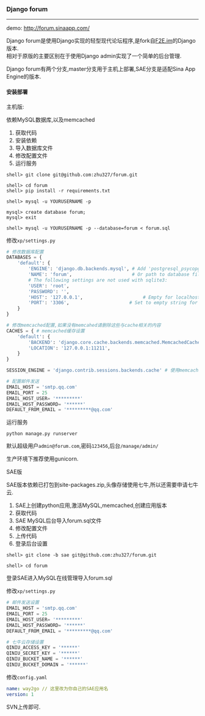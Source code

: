 ### Django forum

***

demo: <http://forum.sinaapp.com/>

Django forum是使用Django实现的轻型现代论坛程序,是fork自[F2E.im](https://github.com/PaulGuo/F2E.im)的Django版本.  
相对于原版的主要区别在于使用Django admin实现了一个简单的后台管理.

Django forum有两个分支,master分支用于主机上部署,SAE分支是适配Sina App Engine的版本.

#### 安装部署

主机版:

依赖MySQL数据库,以及memcached

1. 获取代码
2. 安装依赖
3. 导入数据库文件
4. 修改配置文件
5. 运行服务

```shell
shell> git clone git@github.com:zhu327/forum.git

shell> cd forum
shell> pip install -r requirements.txt

shell> mysql -u YOURUSERNAME -p

mysql> create database forum;
mysql> exit

shell> mysql -u YOURUSERNAME -p --database=forum < forum.sql
```

修改`xp/settings.py`

```python
# 修改数据库配置
DATABASES = {
    'default': {
        'ENGINE': 'django.db.backends.mysql', # Add 'postgresql_psycopg2', 'mysql', 'sqlite3' or 'oracle'.
        'NAME': 'forum',                      # Or path to database file if using sqlite3.
        # The following settings are not used with sqlite3:
        'USER': 'root',
        'PASSWORD': '',
        'HOST': '127.0.0.1',                      # Empty for localhost through domain sockets or '127.0.0.1' for localhost through TCP.
        'PORT': '3306',                      # Set to empty string for default.
    }
}

# 修改memcached配置,如果没有memcahed请删除这些与cache相关的内容
CACHES = { # memcached缓存设置
    'default': {
        'BACKEND': 'django.core.cache.backends.memcached.MemcachedCache',
        'LOCATION': '127.0.0.1:11211',
    }
}

SESSION_ENGINE = 'django.contrib.sessions.backends.cache' # 使用memcached存储session

# 配置邮件发送
EMAIL_HOST = 'smtp.qq.com'
EMAIL_PORT = 25
EMAIL_HOST_USER= '*********'
EMAIL_HOST_PASSWORD= '******'
DEFAULT_FROM_EMAIL = '*********@qq.com'
```

运行服务

```shell
python manage.py runserver
```

默认超级用户`admin@forum.com`,密码`123456`,后台`/manage/admin/`

生产环境下推荐使用gunicorn.

SAE版

SAE版本依赖已打包到site-packages.zip,头像存储使用七牛,所以还需要申请七牛云.

1. SAE上创建python应用,激活MySQL,memcached,创建应用版本
2. 获取代码
3. SAE MySQL后台导入forum.sql文件
4. 修改配置文件
5. 上传代码
6. 登录后台设置

```shell
shell> git clone -b sae git@github.com:zhu327/forum.git

shell> cd forum
```

登录SAE进入MySQL在线管理导入forum.sql

修改`xp/settings.py`

```python
# 邮件发送设置
EMAIL_HOST = 'smtp.qq.com'
EMAIL_PORT = 25
EMAIL_HOST_USER= '*********'
EMAIL_HOST_PASSWORD= '******'
DEFAULT_FROM_EMAIL = '*********@qq.com'

# 七牛云存储设置
QINIU_ACCESS_KEY = '******'
QINIU_SECRET_KEY = '******'
QINIU_BUCKET_NAME = '******'
QINIU_BUCKET_DOMAIN = '******'
```

修改`config.yaml`

```yaml
name: way2go // 这里改为你自己的SAE应用名
version: 1
```

SVN上传即可.
